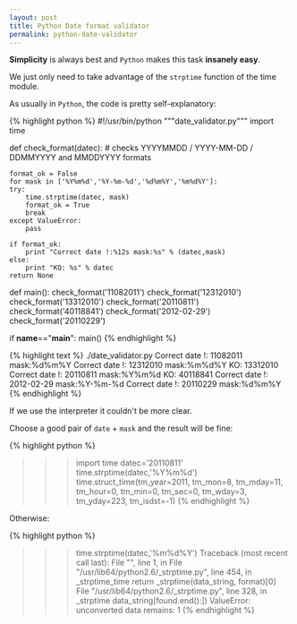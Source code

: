 ```yaml
---
layout: post
title: Python Date format validator
permalink: python-date-validator
---
```



**Simplicity** is always best and `Python` makes this task **insanely easy**.

We just only need to take advantage of the `strptime` function of the time module.

As usually in `Python`, the code is pretty self-explanatory:

{% highlight python %}
#!/usr/bin/python
"""date_validator.py"""
import time

def check_format(datec):
    # checks YYYYMMDD / YYYY-MM-DD / DDMMYYYY and MMDDYYYY formats

    format_ok = False
    for mask in ['%Y%m%d','%Y-%m-%d','%d%m%Y','%m%d%Y']:
    try:
        time.strptime(datec, mask)
        format_ok = True
        break
    except ValueError:
        pass

    if format_ok:
        print "Correct date !:%12s mask:%s" % (datec,mask)
    else:
        print "KO: %s" % datec
    return None

def main():
    check_format('11082011')
    check_format('12312010')
    check_format('13312010')
    check_format('20110811')
    check_format('40118841')
    check_format('2012-02-29')
    check_format('20110229')

if __name__=="__main__":
    main()
{% endhighlight %}


{% highlight text %}
./date_validator.py
Correct date !:    11082011 mask:%d%m%Y
Correct date !:    12312010 mask:%m%d%Y
KO: 13312010
Correct date !:    20110811 mask:%Y%m%d
KO: 40118841
Correct date !:  2012-02-29 mask:%Y-%m-%d
Correct date !:    20110229 mask:%d%m%Y
{% endhighlight %}

If we use the interpreter it couldn't be more clear.

Choose a good pair of `date` + `mask` and the result will be fine:

{% highlight python %}
>>> import time
>>> datec='20110811'
>>> time.strptime(datec,'%Y%m%d')
time.struct_time(tm_year=2011, tm_mon=8, tm_mday=11, tm_hour=0, tm_min=0, tm_sec=0, tm_wday=3, tm_yday=223, tm_isdst=-1)
{% endhighlight %}

Otherwise:

{% highlight python %}
>>> time.strptime(datec,'%m%d%Y')
Traceback (most recent call last):
File "<stdin>", line 1, in <module>
File "/usr/lib64/python2.6/_strptime.py", line 454, in _strptime_time
return _strptime(data_string, format)[0]
File "/usr/lib64/python2.6/_strptime.py", line 328, in _strptime
data_string[found.end():])
ValueError: unconverted data remains: 1
{% endhighlight %}

